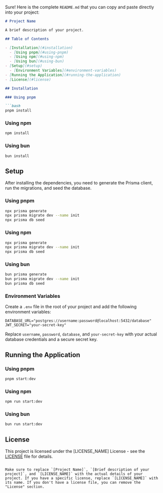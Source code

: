 Sure! Here is the complete `README.md` that you can copy and paste directly into your project:

```markdown
# Project Name

A brief description of your project.

## Table of Contents

- [Installation](#installation)
  - [Using pnpm](#using-pnpm)
  - [Using npm](#using-npm)
  - [Using bun](#using-bun)
- [Setup](#setup)
  - [Environment Variables](#environment-variables)
- [Running the Application](#running-the-application)
- [License](#license)

## Installation

### Using pnpm

```bash
pnpm install
```

### Using npm

```bash
npm install
```

### Using bun

```bash
bun install
```

## Setup

After installing the dependencies, you need to generate the Prisma client, run the migrations, and seed the database.

### Using pnpm

```bash
npx prisma generate
npx prisma migrate dev --name init
npx prisma db seed
```

### Using npm

```bash
npx prisma generate
npx prisma migrate dev --name init
npx prisma db seed
```

### Using bun

```bash
bun prisma generate
bun prisma migrate dev --name init
bun prisma db seed
```

### Environment Variables

Create a `.env` file in the root of your project and add the following environment variables:

```env
DATABASE_URL="postgres://username:password@localhost:5432/database"
JWT_SECRET="your-secret-key"
```

Replace `username`, `password`, `database`, and `your-secret-key` with your actual database credentials and a secure secret key.

## Running the Application

### Using pnpm

```bash
pnpm start:dev
```

### Using npm

```bash
npm run start:dev
```

### Using bun

```bash
bun run start:dev
```

## License

This project is licensed under the [LICENSE_NAME] License - see the [LICENSE](LICENSE) file for details.
```

Make sure to replace `[Project Name]`, `[Brief description of your project]`, and `[LICENSE_NAME]` with the actual details of your project. If you have a specific license, replace `[LICENSE_NAME]` with its name. If you don't have a license file, you can remove the "License" section.
